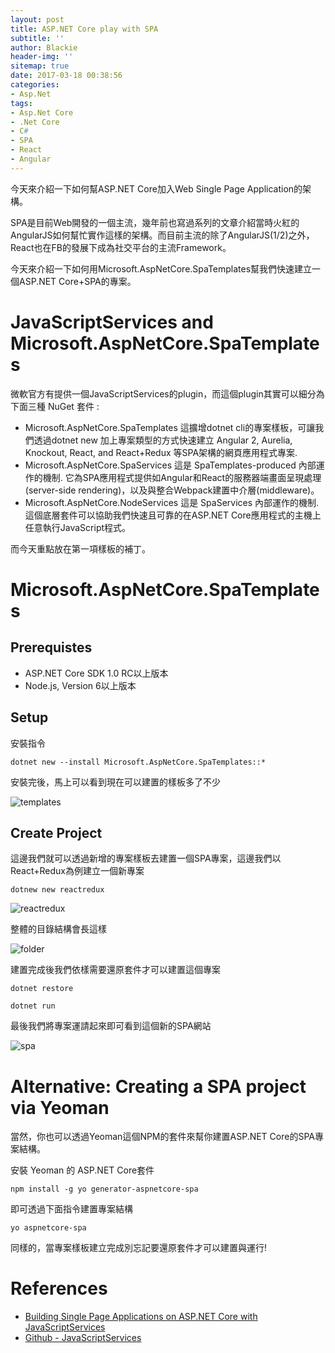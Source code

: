 ```yaml
---
layout: post
title: ASP.NET Core play with SPA
subtitle: ''
author: Blackie
header-img: ''
sitemap: true
date: 2017-03-18 00:38:56
categories:
- Asp.Net
tags: 
- Asp.Net Core
- .Net Core
- C#
- SPA
- React
- Angular
---
```


今天來介紹一下如何幫ASP.NET Core加入Web Single Page Application的架構。

<!-- More -->

SPA是目前Web開發的一個主流，幾年前也寫過系列的文章介紹當時火紅的AngularJS如何幫忙實作這樣的架構。而目前主流的除了AngularJS(1/2)之外，React也在FB的發展下成為社交平台的主流Framework。

今天來介紹一下如何用Microsoft.AspNetCore.SpaTemplates幫我們快速建立一個ASP.NET Core+SPA的專案。

# JavaScriptServices and Microsoft.AspNetCore.SpaTemplates #

微軟官方有提供一個JavaScriptServices的plugin，而這個plugin其實可以細分為下面三種 NuGet 套件 :

- Microsoft.AspNetCore.SpaTemplates
    這擴增dotnet cli的專案樣板，可讓我們透過dotnet new 加上專案類型的方式快速建立 Angular 2, Aurelia, Knockout, React, and React+Redux 等SPA架構的網頁應用程式專案.
- Microsoft.AspNetCore.SpaServices 
    這是 SpaTemplates-produced 內部運作的機制. 它為SPA應用程式提供如Angular和React的服務器端畫面呈現處理(server-side rendering)，以及與整合Webpack建置中介層(middleware)。
- Microsoft.AspNetCore.NodeServices 
    這是 SpaServices 內部運作的機制. 這個底層套件可以協助我們快速且可靠的在ASP.NET Core應用程式的主機上任意執行JavaScript程式。

而今天重點放在第一項樣板的補丁。

# Microsoft.AspNetCore.SpaTemplates #

## Prerequistes ##

- ASP.NET Core SDK 1.0 RC以上版本
- Node.js, Version 6以上版本

## Setup ##

安裝指令

    dotnet new --install Microsoft.AspNetCore.SpaTemplates::*

安裝完後，馬上可以看到現在可以建置的樣板多了不少

![templates](templates.png)

## Create Project ##

這邊我們就可以透過新增的專案樣板去建置一個SPA專案，這邊我們以React+Redux為例建立一個新專案

    dotnew new reactredux

![reactredux](reactredux.png)

整體的目錄結構會長這樣

![folder](folder.png)

建置完成後我們依樣需要還原套件才可以建置這個專案

    dotnet restore

    dotnet run

最後我們將專案運請起來即可看到這個新的SPA網站

![spa](spa.png)

# Alternative: Creating a SPA project via Yeoman #

當然，你也可以透過Yeoman這個NPM的套件來幫你建置ASP.NET Core的SPA專案結構。

安裝 Yeoman 的 ASP.NET Core套件

    npm install -g yo generator-aspnetcore-spa

即可透過下面指令建置專案結構

    yo aspnetcore-spa

同樣的，當專案樣板建立完成別忘記要還原套件才可以建置與運行!

# References #
- [Building Single Page Applications on ASP.NET Core with JavaScriptServices](https://blogs.msdn.microsoft.com/webdev/2017/02/14/building-single-page-applications-on-asp-net-core-with-javascriptservices/) 
- [Github - JavaScriptServices](https://github.com/aspnet/JavaScriptServices)